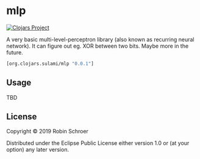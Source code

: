 # mlp
[![Clojars Project](https://img.shields.io/clojars/v/org.clojars.sulami/mlp.svg)](https://clojars.org/org.clojars.sulami/mlp)

A very basic multi-level-perceptron library (also known as recurring neural
network). It can figure out eg. XOR between two bits. Maybe more in the future.

```clj
[org.clojars.sulami/mlp "0.0.1"]
```

## Usage

TBD

## License

Copyright © 2019 Robin Schroer

Distributed under the Eclipse Public License either version 1.0 or (at
your option) any later version.
